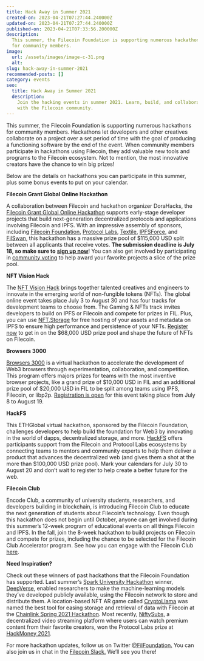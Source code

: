 ```yaml
---
title: Hack Away in Summer 2021
created-on: 2023-04-21T07:27:44.240000Z
updated-on: 2023-04-21T07:27:44.240000Z
published-on: 2023-04-21T07:33:56.200000Z
description:
  This summer, the Filecoin Foundation is supporting numerous hackathons
  for community members.
image:
  url: /assets/images/image-c-31.png
  alt:
slug: hack-away-in-summer-2021
recommended-posts: []
category: events
seo:
  title: Hack Away in Summer 2021
  description:
    Join the hacking events in summer 2021. Learn, build, and collaborate
    with the Filecoin community.
---
```


This summer, the Filecoin Foundation is supporting numerous hackathons for community members. Hackathons let developers and other creatives collaborate on a project over a set period of time with the goal of producing a functioning software by the end of the event. When community members participate in hackathons using Filecoin, they add valuable new tools and programs to the Filecoin ecosystem. Not to mention, the most innovative creators have the chance to win big prizes!

Below are the details on hackathons you can participate in this summer, plus some bonus events to put on your calendar.

**Filecoin Grant Global Online Hackathon**

A collaboration between Filecoin and hackathon organizer DoraHacks, the [Filecoin Grant Global Online Hackathon](https://www.eventbrite.com/e/share-115k-prizes-filecoin-grant-online-hackathon-may-1-july-18-registration-159309796891) supports early-stage developer projects that build next-generation decentralized protocols and applications involving Filecoin and IPFS. With an impressive assembly of sponsors, including [Filecoin Foundation](https://fil.org/), [Protocol Labs](https://protocol.ai/), [Textile](https://www.textile.io/), [IPFSForce](https://ipfser.org/), and [FilSwan](https://www.filswan.com/#/dashboard), this hackathon has a massive prize pool of $115,000 USD split between all applicants that receive votes. **The submission deadline is July 18, so make sure to** **[sign up now](https://hackerlink.io/en)**! You can also get involved by participating in [community voting](https://hackerlink.io/en/grant/Filecoin/1/buidl) to help award your favorite projects a slice of the prize pool.

**NFT Vision Hack**

The [NFT Vision Hack](https://www.nftvisionhack.com/) brings together talented creatives and engineers to innovate in the emerging world of non-fungible tokens (NFTs). The global online event takes place July 3 to August 30 and has four tracks for development teams to choose from. The Gaming & NFTs track invites developers to build on IPFS or Filecoin and compete for prizes in FIL. Plus, you can use [NFT.Storage](https://nft.storage/) for free hosting of your assets and metadata on IPFS to ensure high performance and persistence of your NFTs. [Register now](https://www.nftvisionhack.com/registration) to get in on the $68,000 USD prize pool and shape the future of NFTs on Filecoin.

**Browsers 3000**

[Browsers 3000](https://events.protocol.ai/2021/browsers3000/) is a virtual hackathon to accelerate the development of Web3 browsers through experimentation, collaboration, and competition. This program offers majors prizes for teams with the most inventive browser projects, like a grand prize of $10,000 USD in FIL and an additional prize pool of $20,000 USD in FIL to be split among teams using IPFS, Filecoin, or libp2p. [Registration is open](https://browsers3000.devpost.com/) for this event taking place from July 8 to August 19.

**HackFS**

This ETHGlobal virtual hackathon, sponsored by the Filecoin Foundation, challenges developers to help build the foundation for Web3 by innovating in the world of dapps, decentralized storage, and more. [HackFS](https://hackfs.com/) offers participants support from the Filecoin and Protocol Labs ecosystems by connecting teams to mentors and community experts to help them deliver a product that advances the decentralized web (and gives them a shot at the more than $100,000 USD prize pool). Mark your calendars for July 30 to August 20 and don’t wait to register to help create a better future for the web.

**Filecoin Club**

Encode Club, a community of university students, researchers, and developers building in blockchain, is introducing Filecoin Club to educate the next generation of students about Filecoin’s technology. Even though this hackathon does not begin until October, anyone can get involved during this summer’s 12-week program of educational events on all things Filecoin and IPFS. In the fall, join the 8-week hackathon to build projects on Filecoin and compete for prizes, including the chance to be selected for the Filecoin Club Accelerator program. See how you can engage with the Filecoin Club [here](https://www.encode.club/).

**Need Inspiration?**

Check out these winners of past hackathons that the Filecoin Foundation has supported. Last summer’s [Spark University Hackathon](https://filecoin.io/blog/posts/spark-university-hackathon-winners-challenge-one/) winner, [DeepVerse](https://deepverse.co.uk/), enabled researchers to make the machine-learning models they’ve developed publicly available, using the Filecoin network to store and distribute them. A location-based NFT AR game called [CryptoLlama](https://testnets.opensea.io/) was named the best tool for easing storage and retrieval of data with Filecoin at the [Chainlink Spring 2021 Hackathon](https://blog.ipfs.io/2021-05-03-chainlink-recap/). Most recently, [NiftySubs](https://niftysubs.com/), a decentralized video streaming platform where users can watch premium content from their favorite creators, won the Protocol Labs prize at [HackMoney 2021](https://defi.ethglobal.co/).

For more hackathon updates, follow us on Twitter [@FilFoundation.](https://twitter.com/filfoundation) You can also join us in chat in the [Filecoin Slack.](http://filecoin.io/slack) We’ll see you there!
